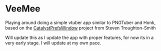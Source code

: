 # VeeMee

Playing around doing a simple vtuber app similar to PNGTuber and Honk, based on the [CatalystPrefsWindow](https://github.com/steventroughtonsmith/CatalystPrefsWindow) project from Steven Troughton-Smith

Will update this as I update the app with proper features, for now its in a very early stage. I will update at my own pace.
